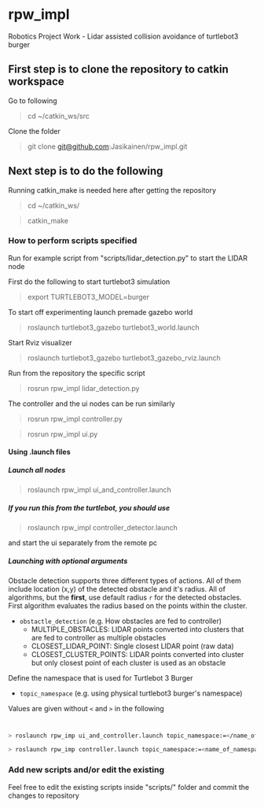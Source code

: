 # rpw_impl
Robotics Project Work - Lidar assisted collision avoidance of turtlebot3 burger

## First step is to clone the repository to catkin workspace

Go to following
> cd ~/catkin_ws/src

Clone the folder
> git clone git@github.com:Jasikainen/rpw_impl.git

## Next step is to do the following

Running catkin_make is needed here after getting the repository
> cd ~/catkin_ws/

> catkin_make

### How to perform scripts specified
Run for example script from "scripts/lidar_detection.py" to start the LIDAR node

First do the following to start turtlebot3 simulation
> export TURTLEBOT3_MODEL=burger

To start off experimenting launch premade gazebo world 
> roslaunch turtlebot3_gazebo turtlebot3_world.launch

Start Rviz visualizer
> roslaunch turtlebot3_gazebo turtlebot3_gazebo_rviz.launch

Run from the repository the specific script
> rosrun rpw_impl lidar_detection.py

The controller and the ui nodes can be run similarly
> rosrun rpw_impl controller.py

> rosrun rpw_impl ui.py

#### Using .launch files

##### Launch all nodes
> roslaunch rpw_impl ui_and_controller.launch

##### If you run this from the turtlebot, you should use
> roslaunch rpw_impl controller_detector.launch

and start the ui separately from the remote pc

##### Launching with optional arguments
Obstacle detection supports three different types of actions. All of them include location (x,y) of the detected obstacle and it's radius. All of algorithms, but the **first**,  use default radius ```r``` for the detected obstacles. First algorithm evaluates the radius based on the points within the cluster.

- ```obstactle_detection``` (e.g. How obstacles are fed to controller)
  - MULTIPLE_OBSTACLES: LIDAR points converted into clusters that are fed to controller as multiple obstacles
  - CLOSEST_LIDAR_POINT: Single closest LIDAR point (raw data)
  - CLOSEST_CLUSTER_POINTS: LIDAR points converted into cluster but only closest point of each cluster is used as an obstacle

Define the namespace that is used for Turtlebot 3 Burger

- ```topic_namespace``` (e.g. using physical turtlebot3 burger's namespace)


Values are given without ```<``` and ```>``` in the following
#
```sh
> roslaunch rpw_imp ui_and_controller.launch topic_namespace:=</name_of_namespace> obstactle_detection:=<MULTIPLE_OBSTACLES or CLOSEST_LIDAR_POINT or CLOSEST_CLUSTER_POINTS> 
```

```sh
> roslaunch rpw_imp controller.launch topic_namespace:=<name_of_namespace> obstactle_detection:=<MULTIPLE_OBSTACLES or CLOSEST_LIDAR_POINT or CLOSEST_CLUSTER_POINTS>
```

### Add new scripts and/or edit the existing

Feel free to edit the existing scripts inside "scripts/" folder and commit the changes to repository
